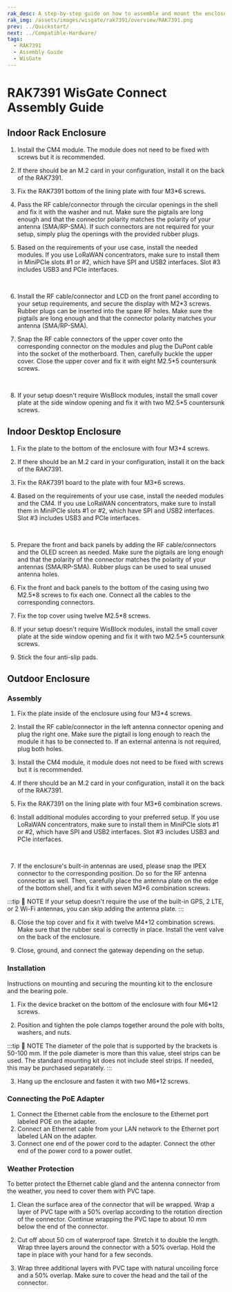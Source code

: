 ```yaml
---
rak_desc: A step-by-step guide on how to assemble and mount the enclosure of RAK7391 WisGate Connect is shown here. Strict adherence to the following steps guarantees a secured and durable indoor and outdoor casing.
rak_img: /assets/images/wisgate/rak7391/overview/RAK7391.png
prev: ../Quickstart/
next: ../Compatible-Hardware/
tags:
  - RAK7391
  - Assembly Guide
  - WisGate
---
```


# RAK7391 WisGate Connect Assembly Guide

## Indoor Rack Enclosure

1. Install the CM4 module. The module does not need to be fixed with screws but it is recommended.

<rk-img
  src="/assets/images/wisgate/rak7391/assembly-guide/1.install-cm4.svg"
  width="70%"
  caption="Installing the CM4"
/>


2. If there should be an M.2 card in your configuration, install it on the back of the RAK7391.

<rk-img
  src="/assets/images/wisgate/rak7391/assembly-guide/2.install-m2-card.svg"
  width="70%"
  caption="Installing the M.2 card"
/>


3. Fix the RAK7391 bottom of the lining plate with four M3*6 screws.

<rk-img
  src="/assets/images/wisgate/rak7391/assembly-guide/3.fixing-the-lining.svg"
  width="70%"
  caption="Fixing the boar to the lining"
/>


4. Pass the RF cable/connector through the circular openings in the shell and fix it with the washer and nut. Make sure the pigtails are long enough and that the connector polarity matches the polarity of your antenna (SMA/RP-SMA). If such connectors are not required for your setup, simply plug the openings with the provided rubber plugs.

<rk-img
  src="/assets/images/wisgate/rak7391/assembly-guide/4.antenna-connectors.svg"
  width="70%"
  caption="Fixing the antenna connectors"
/>


5. Based on the requirements of your use case, install the needed modules. If you use LoRaWAN concentrators, make sure to install them in MiniPCIe slots #1 or #2, which have SPI and USB2 interfaces. Slot #3 includes USB3 and PCIe interfaces.


<rk-img
  src="/assets/images/wisgate/rak7391/assembly-guide/5.adding-hats.svg"
  width="70%"
  caption="Adding different types of Hats"
/>

<br>
<rk-img
  src="/assets/images/wisgate/rak7391/assembly-guide/6.adding-modules.svg"
  width="60%"
  caption="Adding different types of Hats"
/>


6. Install the RF cable/connector and LCD on the front panel according to your setup requirements, and secure the display with M2*3 screws. Rubber plugs can be inserted into the spare RF holes. Make sure the pigtails are long enough and that the connector polarity matches your antenna (SMA/RP-SMA).


<rk-img
  src="/assets/images/wisgate/rak7391/assembly-guide/7.fix-antenna-connectors.svg"
  width="70%"
  caption="Fixing the antenna connectors and display"
/>


7. Snap the RF cable connectors of the upper cover onto the corresponding connector on the modules and plug the DuPont cable into the socket of the motherboard. Then, carefully buckle the upper cover. Close the upper cover and fix it with eight M2.5*5 countersunk screws.

<rk-img
  src="/assets/images/wisgate/rak7391/assembly-guide/8.connecting-cables.svg"
  width="80%"
  caption="Connecting the cables"
/>

<br>
<rk-img
  src="/assets/images/wisgate/rak7391/assembly-guide/9.close-enclosures.svg"
  width="70%"
  caption="Closing the enclosure"
/>

8. If your setup doesn't require WisBlock modules, install the small cover plate at the side window opening and fix it with two M2.5*5 countersunk screws.

<rk-img
  src="/assets/images/wisgate/rak7391/assembly-guide/10.close-access-point.svg"
  width="70%"
  caption="Closing the WisBlock access point"
/>


## Indoor Desktop Enclosure

1. Fix the plate to the bottom of the enclosure with four M3*4 screws.


<rk-img
  src="/assets/images/wisgate/rak7391/assembly-guide/11.fix-plate.svg"
  width="50%"
  caption="Fixing the plate to the bottom of the enclosure"
/>


2. If there should be an M.2 card in your configuration, install it on the back of the RAK7391.

<rk-img
  src="/assets/images/wisgate/rak7391/assembly-guide/12.install-m2.svg"
  width="50%"
  caption="Installing the M.2 card"
/>


3. Fix the RAK7391 board to the plate with four M3*6 screws.

<rk-img
  src="/assets/images/wisgate/rak7391/assembly-guide/13.fix-board-plate.svg"
  width="70%"
  caption="Fixing the board to the plate"
/>


4. Based on the requirements of your use case, install the needed modules and the CM4. If you use LoRaWAN concentrators, make sure to install them in MiniPCIe slots #1 or #2, which have SPI and USB2 interfaces. Slot #3 includes USB3 and PCIe interfaces.

<rk-img
  src="/assets/images/wisgate/rak7391/assembly-guide/14.add-modules.svg"
  width="70%"
  caption="Adding different types of modules"
/>

<br>
<rk-img
  src="/assets/images/wisgate/rak7391/assembly-guide/15.add-modules.svg"
  width="65%"
  caption="Adding different types of modules"
/>

5. Prepare the front and back panels by adding the RF cable/connectors and the OLED screen as needed. Make sure the pigtails are long enough and that the polarity of the connector matches the polarity of your antennas (SMA/RP-SMA). Rubber plugs can be used to seal unused antenna holes.

<rk-img
  src="/assets/images/wisgate/rak7391/assembly-guide/16.front-panel.svg"
  width="70%"
  caption="Preparing the front panel"
/>

<rk-img
  src="/assets/images/wisgate/rak7391/assembly-guide/17.back-panel.svg"
  width="70%"
  caption="Preparing the back panel"
/>


6. Fix the front and back panels to the bottom of the casing using two M2.5*8 screws to fix each one. Connect all the cables to the corresponding connectors.


<rk-img
  src="/assets/images/wisgate/rak7391/assembly-guide/18.attach.svg"
  width="80%"
  caption="Attaching the front and back panels"
/>


7. Fix the top cover using twelve M2.5*8 screws.

<rk-img
  src="/assets/images/wisgate/rak7391/assembly-guide/19.attach-top-covers.svg"
  width="70%"
  caption="Attaching the top cover"
/>


8. If your setup doesn't require WisBlock modules, install the small cover plate at the side window opening and fix it with two M2.5*5 countersunk screws.

<rk-img
  src="/assets/images/wisgate/rak7391/assembly-guide/20.access-point.svg"
  width="65%"
  caption="Closing the WisBlock access point"
/>


9. Stick the four anti-slip pads.

<rk-img
  src="/assets/images/wisgate/rak7391/assembly-guide/21.anti-slip-pads.svg"
  width="45%"
  caption="Adding anti-slip pads"
/>


## Outdoor Enclosure

### Assembly

1. Fix the plate inside of the enclosure using four M3*4 screws.

<rk-img
  src="/assets/images/wisgate/rak7391/assembly-guide/22.fixing-plate.svg"
  width="70%"
  caption="Fixing the plate"
/>


2. Install the RF cable/connector in the left antenna connector opening and plug the right one. Make sure the pigtail is long enough to reach the module it has to be connected to. If an external antenna is not required, plug both holes.

<rk-img
  src="/assets/images/wisgate/rak7391/assembly-guide/23.antenna-connector.svg"
  width="70%"
  caption="Adding an antenna connector"
/>


3. Install the CM4 module, it module does not need to be fixed with screws but it is recommended.

<rk-img
  src="/assets/images/wisgate/rak7391/assembly-guide/24.installing-cm4.svg"
  width="70%"
  caption="Installing the CM4"
/>


4. If there should be an M.2 card in your configuration, install it on the back of the RAK7391.

<rk-img
  src="/assets/images/wisgate/rak7391/assembly-guide/25.m2-card.svg"
  width="70%"
  caption="Installing the M.2 card"
/>

5. Fix the RAK7391 on the lining plate with four M3*6 combination screws.


<rk-img
  src="/assets/images/wisgate/rak7391/assembly-guide/26.fix-board-plate.svg"
  width="70%"
  caption="Fixing the board to the plate"
/>


6. Install additional modules according to your preferred setup. If you use LoRaWAN concentrators, make sure to install them in MiniPCIe slots #1 or #2, which have SPI and USB2 interfaces. Slot #3 includes USB3 and PCIe interfaces.


<rk-img
  src="/assets/images/wisgate/rak7391/assembly-guide/27.install-modules.svg"
  width="75%"
  caption="Installing additional modules"
/>

<br>
<rk-img
  src="/assets/images/wisgate/rak7391/assembly-guide/28.install-modules.svg"
  width="70%"
  caption="Installing additional modules"
/>


7. If the enclosure's built-in antennas are used, please snap the IPEX connector to the corresponding position. Do so for the RF antenna connector as well. Then, carefully place the antenna plate on the edge of the bottom shell, and fix it with seven M3*6 combination screws.


<rk-img
  src="/assets/images/wisgate/rak7391/assembly-guide/29.antenna-plate.svg"
  width="70%"
  caption="Fixing the antenna plate"
/>

:::tip 📝 NOTE
If your setup doesn't require the use of the built-in GPS, 2 LTE, or 2 Wi-Fi antennas, you can skip adding the antenna plate.
:::


8. Close the top cover and fix it with twelve M4*12 combination screws. Make sure that the rubber seal is correctly in place. Install the vent valve on the back of the enclosure.

<rk-img
  src="/assets/images/wisgate/rak7391/assembly-guide/30.close-enclosure.svg"
  width="70%"
  caption="Closing the enclosure"
/>


9. Close, ground, and connect the gateway depending on the setup.

<rk-img
  src="/assets/images/wisgate/rak7391/assembly-guide/31.final-touches.svg"
  width="70%"
  caption="Final touches"
/>


### Installation

Instructions on mounting and securing the mounting kit to the enclosure and the bearing pole.

1. Fix the device bracket on the bottom of the enclosure with four M6*12 screws.

<rk-img
  src="/assets/images/wisgate/rak7391/assembly-guide/32.bracket-enclosure.png"
  width="70%"
  caption="Fixing the bracket to the enclosure"
/>


2. Position and tighten the pole clamps together around the pole with bolts, washers, and nuts.

<rk-img
  src="/assets/images/wisgate/rak7391/assembly-guide/33.pole-clamps.png"
  width="70%"
  caption="Positioning and fastening the pole clamps"
/>


:::tip 📝 NOTE
The diameter of the pole that is supported by the brackets is 50-100 mm. If the pole diameter is more than this value, steel strips can be used. The standard mounting kit does not include steel strips. If needed, this may be purchased separately.
:::

3. Hang up the enclosure and fasten it with two M6*12 screws.


<rk-img
  src="/assets/images/wisgate/rak7391/assembly-guide/34.fix-enclosure.png"
  width="60%"
  caption="Fixing the enclosure to the pole"
/>

### Connecting the PoE Adapter

1. Connect the Ethernet cable from the enclosure to the Ethernet port labeled POE on the adapter.
2. Connect an Ethernet cable from your LAN network to the Ethernet port labeled LAN on the adapter.
3. Connect one end of the power cord to the adapter. Connect the other end of the power cord to a power outlet.


<rk-img
  src="/assets/images/wisgate/rak7391/assembly-guide/35.poe-adaptor.png"
  width="50%"
  caption="PoE adapter"
/>


### Weather Protection

To better protect the Ethernet cable gland and the antenna connector from the weather, you need to cover them with PVC tape.

1. Clean the surface area of the connector that will be wrapped. Wrap a layer of PVC tape with a 50% overlap according to the rotation direction of the connector. Continue wrapping the PVC tape to about 10&nbsp;mm below the end of the connector.

<rk-img
  src="/assets/images/wisgate/rak7391/assembly-guide/36.pvc-tape.png"
  width="50%"
  caption="Wrapping with PVC tape"
/>


2. Cut off about 50&nbsp;cm of waterproof tape. Stretch it to double the length. Wrap three layers around the connector with a 50% overlap. Hold the tape in place with your hand for a few seconds.

<rk-img
  src="/assets/images/wisgate/rak7391/assembly-guide/37.waterproof-tape.png"
  width="50%"
  caption="Wrapping with waterproof tape"
/>


3. Wrap three additional layers with PVC tape with natural uncoiling force and a 50% overlap. Make sure to cover the head and the tail of the connector.

<rk-img
  src="/assets/images/wisgate/rak7391/assembly-guide/38.pvc-wrapping.png"
  width="50%"
  caption="Final PVC wrapping"
/>
